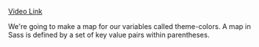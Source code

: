 [Video Link](https://egghead.io/lessons/scss-access-theme-color-values-with-sass)

<TimeStamp start="0:05" end="0:10">

We're going to make a map for our variables called theme-colors. A map in Sass is defined by a set of key value pairs within parentheses. 

</TimeStamp>

